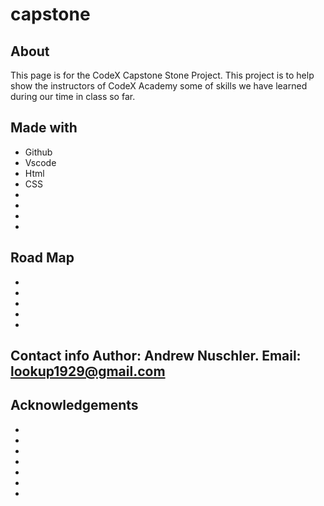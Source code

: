 # capstone

 ## About
   This page is for the CodeX Capstone Stone Project. This project is to help show the instructors of CodeX Academy some of skills we have learned during our time in class so far. 


 ## Made with

 * Github
 * Vscode
 * Html
 * CSS
 * 
 *
 *
 *

 ## Road Map
 *
 *
 *
 *
 *

 ## Contact info      Author: Andrew Nuschler.  Email: lookup1929@gmail.com


 ## Acknowledgements
 *
 *
 *
 *
 *
 *
 *
 
 



